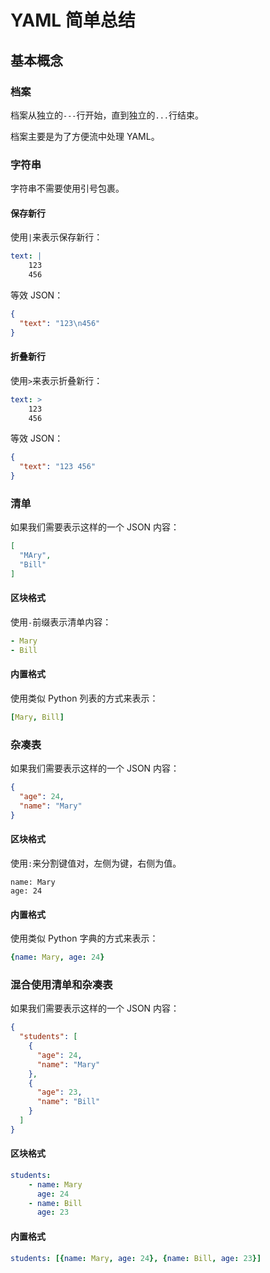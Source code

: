 # YAML 简单总结

## 基本概念

### 档案

档案从独立的`---`行开始，直到独立的`...`行结束。

档案主要是为了方便流中处理 YAML。

### 字符串

字符串不需要使用引号包裹。

#### 保存新行

使用`|`来表示保存新行：

```yaml
text: |
    123
    456
```

等效 JSON：

```json
{
  "text": "123\n456"
}
```

#### 折叠新行

使用`>`来表示折叠新行：

```yaml
text: >
    123
    456
```

等效 JSON：

```json
{
  "text": "123 456"
}
```

### 清单

如果我们需要表示这样的一个 JSON 内容：

```json
[
  "MAry", 
  "Bill"
]
```

#### 区块格式

使用`-`前缀表示清单内容：

```yaml
- Mary
- Bill
```

#### 内置格式

使用类似 Python 列表的方式来表示：

```yaml
[Mary, Bill]
```

### 杂凑表

如果我们需要表示这样的一个 JSON 内容：

```json
{
  "age": 24, 
  "name": "Mary"
}
```

#### 区块格式

使用`:`来分割键值对，左侧为键，右侧为值。

```
name: Mary
age: 24
```

#### 内置格式

使用类似 Python 字典的方式来表示：

```yaml
{name: Mary, age: 24}
```

### 混合使用清单和杂凑表

如果我们需要表示这样的一个 JSON 内容：

```json
{
  "students": [
    {
      "age": 24, 
      "name": "Mary"
    }, 
    {
      "age": 23, 
      "name": "Bill"
    }
  ]
}
```

#### 区块格式

```yaml
students:
    - name: Mary
      age: 24
    - name: Bill
      age: 23
```

#### 内置格式

```yaml
students: [{name: Mary, age: 24}, {name: Bill, age: 23}]
```